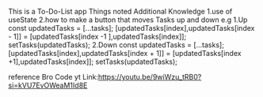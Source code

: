 This is a To-Do-List app
Things noted
Additional Knowledge
1.use of useState
2.how to make a button that moves Tasks up and down e.g
1.Up
const updatedTasks = [...tasks];
 [updatedTasks[index],updatedTasks[index - 1]] = 
 [updatedTasks[index -1 ],updatedTasks[index]];
 setTasks(updatedTasks);
2.Down
const updatedTasks = [...tasks];
     [updatedTasks[index],updatedTasks[index + 1]] = 
     [updatedTasks[index +1],updatedTasks[index]];
      setTasks(updatedTasks);






reference Bro Code yt
Link:https://youtu.be/9wiWzu_tRB0?si=kVU7EvOWeaM1Id8E
